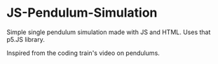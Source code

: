 # JS-Pendulum-Simulation
Simple single pendulum simulation made with JS and HTML. Uses that p5.JS library.

Inspired from the coding train's video on pendulums.
